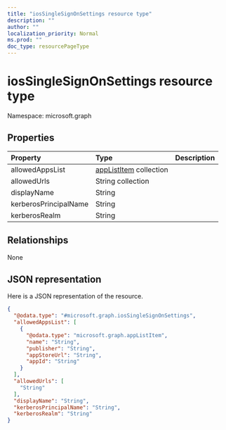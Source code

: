 ```yaml
---
title: "iosSingleSignOnSettings resource type"
description: ""
author: ""
localization_priority: Normal
ms.prod: ""
doc_type: resourcePageType
---
```


# iosSingleSignOnSettings resource type


Namespace: microsoft.graph



## Properties
|Property|Type|Description|
|:---|:---|:---|
|allowedAppsList|[appListItem](../resources/applistitem.md) collection||
|allowedUrls|String collection||
|displayName|String||
|kerberosPrincipalName|String||
|kerberosRealm|String||

## Relationships
None

## JSON representation
Here is a JSON representation of the resource.
<!-- {
  "blockType": "resource",
  "@odata.type": "microsoft.graph.iosSingleSignOnSettings"
}
-->
``` json
{
  "@odata.type": "#microsoft.graph.iosSingleSignOnSettings",
  "allowedAppsList": [
    {
      "@odata.type": "microsoft.graph.appListItem",
      "name": "String",
      "publisher": "String",
      "appStoreUrl": "String",
      "appId": "String"
    }
  ],
  "allowedUrls": [
    "String"
  ],
  "displayName": "String",
  "kerberosPrincipalName": "String",
  "kerberosRealm": "String"
}
```

